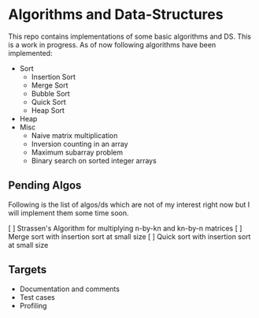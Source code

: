 # Algorithms and Data-Structures

This repo contains implementations of some basic algorithms and DS. This is a work in progress.
As of now following algorithms have been implemented:

* Sort
  * Insertion Sort
  * Merge Sort
  * Bubble Sort
  * Quick Sort
  * Heap Sort
* Heap
* Misc
  * Naive matrix multiplication
  * Inversion counting in an array
  * Maximum subarray problem
  * Binary search on sorted integer arrays

## Pending Algos
Following is the list of algos/ds which are not of my interest right now but I will implement
them some time soon.

[ ] Strassen's Algorithm for multiplying n-by-kn and kn-by-n matrices
[ ] Merge sort with insertion sort at small size
[ ] Quick sort with insertion sort at small size

## Targets
* Documentation and comments
* Test cases
* Profiling

